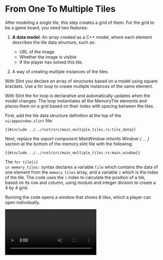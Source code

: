 <!-- Copyright © SixtyFPS GmbH <info@slint.dev> ; SPDX-License-Identifier: MIT -->

# From One To Multiple Tiles

After modeling a single tile, this step creates a grid of them. For the grid to be a game board, you need two features:

1. **A data model**: An array created as a C++ model, where each element describes the tile data structure, such as:

    - URL of the image
    - Whether the image is visible
    - If the player has solved this tile.

2. A way of creating multiple instances of the tiles.

With Slint you declare an array of structures based on a model using square brackets. Use a <span class="hljs-keyword">for</span> loop
to create multiple instances of the same element.

With Slint the for loop is declarative and automatically updates when
the model changes. The loop instantiates all the <span class="hljs-title">MemoryTile</span> elements and places them on a grid based on their
index with spacing between the tiles.

First, add the tile data structure definition at the top of the `ui/appwindow.slint` file:

```slint
{{#include ../../rust/src/main_multiple_tiles.rs:tile_data}}
```

Next, replace the _export component <span class="hljs-title">MainWindow</span> inherits Window { ... }_ section at the bottom of the memory.slint file with the following:

```slint
{{#include ../../rust/src/main_multiple_tiles.rs:main_window}}
```

The <code><span class="hljs-keyword">for</span> tile\[i\] <span class="hljs-keyword">in</span> memory_tiles:</code> syntax declares a variable `tile` which contains the data of one element from the `memory_tiles` array,
and a variable `i` which is the index of the tile. The code uses the `i` index to calculate the position of a tile, based on its row and column,
using modulo and integer division to create a 4 by 4 grid.

Running the code opens a window that shows 8 tiles, which a player can open individually.

<video autoplay loop muted playsinline src="https://slint.dev/blog/memory-game-tutorial/from-one-to-multiple-tiles.mp4"></video>
